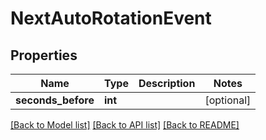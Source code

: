 # NextAutoRotationEvent

## Properties
Name | Type | Description | Notes
------------ | ------------- | ------------- | -------------
**seconds_before** | **int** |  | [optional] 

[[Back to Model list]](../README.md#documentation-for-models) [[Back to API list]](../README.md#documentation-for-api-endpoints) [[Back to README]](../README.md)


